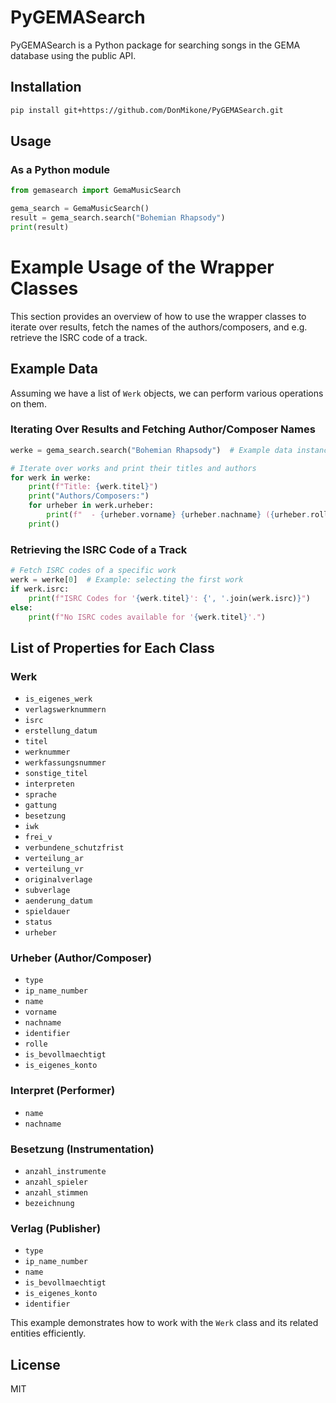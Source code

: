 # PyGEMASearch

PyGEMASearch is a Python package for searching songs in the GEMA database using the public API.

## Installation

```sh
pip install git+https://github.com/DonMikone/PyGEMASearch.git
```

## Usage

### As a Python module
```python
from gemasearch import GemaMusicSearch

gema_search = GemaMusicSearch()
result = gema_search.search("Bohemian Rhapsody")
print(result)
```

# Example Usage of the Wrapper Classes

This section provides an overview of how to use the wrapper classes to iterate over results, fetch the names of the authors/composers, and e.g. retrieve the ISRC code of a track.

## Example Data
Assuming we have a list of `Werk` objects, we can perform various operations on them.

### Iterating Over Results and Fetching Author/Composer Names
```python
werke = gema_search.search("Bohemian Rhapsody")  # Example data instances

# Iterate over works and print their titles and authors
for werk in werke:
    print(f"Title: {werk.titel}")
    print("Authors/Composers:")
    for urheber in werk.urheber:
        print(f"  - {urheber.vorname} {urheber.nachname} ({urheber.rolle})")
    print()
```

### Retrieving the ISRC Code of a Track
```python
# Fetch ISRC codes of a specific work
werk = werke[0]  # Example: selecting the first work
if werk.isrc:
    print(f"ISRC Codes for '{werk.titel}': {', '.join(werk.isrc)}")
else:
    print(f"No ISRC codes available for '{werk.titel}'.")
```

## List of Properties for Each Class

### **Werk**
- `is_eigenes_werk`
- `verlagswerknummern`
- `isrc`
- `erstellung_datum`
- `titel`
- `werknummer`
- `werkfassungsnummer`
- `sonstige_titel`
- `interpreten`
- `sprache`
- `gattung`
- `besetzung`
- `iwk`
- `frei_v`
- `verbundene_schutzfrist`
- `verteilung_ar`
- `verteilung_vr`
- `originalverlage`
- `subverlage`
- `aenderung_datum`
- `spieldauer`
- `status`
- `urheber`

### **Urheber** (Author/Composer)
- `type`
- `ip_name_number`
- `name`
- `vorname`
- `nachname`
- `identifier`
- `rolle`
- `is_bevollmaechtigt`
- `is_eigenes_konto`

### **Interpret** (Performer)
- `name`
- `nachname`

### **Besetzung** (Instrumentation)
- `anzahl_instrumente`
- `anzahl_spieler`
- `anzahl_stimmen`
- `bezeichnung`

### **Verlag** (Publisher)
- `type`
- `ip_name_number`
- `name`
- `is_bevollmaechtigt`
- `is_eigenes_konto`
- `identifier`

This example demonstrates how to work with the `Werk` class and its related entities efficiently.

## License
MIT


